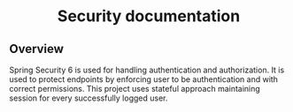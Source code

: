 <h1 style="text-align: center">Security documentation</h1>
<h2>Overview</h2>
<p>Spring Security 6 is used for handling authentication and authorization. It is used
to protect endpoints by enforcing user to be authentication and with correct permissions.
This project uses stateful approach maintaining session for every successfully logged user. 
</p>
